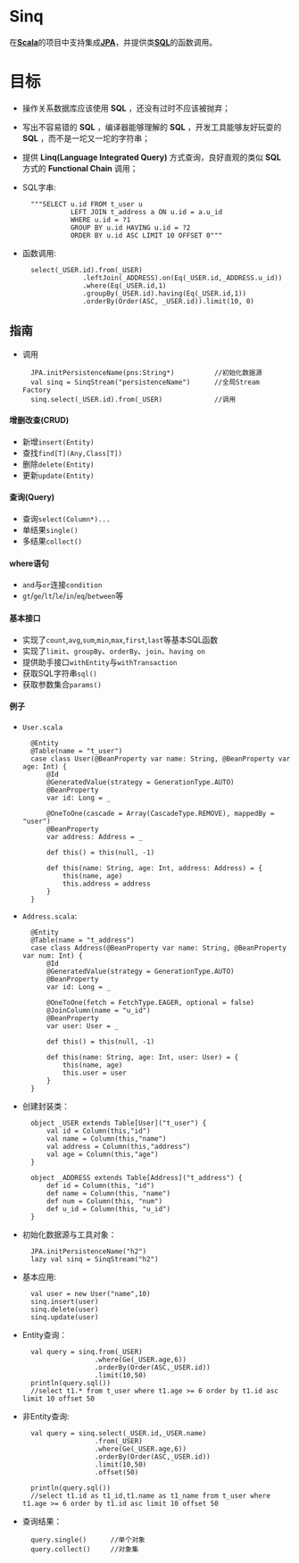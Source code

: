 Sinq
====
在[__Scala__](http://www.scala-lang.org)的项目中支持集成[__JPA__](https://jcp.org/en/jsr/detail?id=338)，并提供类[__SQL__](http://www.w3school.com.cn/sql/)的函数调用。  

目标
====
+ 操作关系数据库应该使用 __SQL__ ，还没有过时不应该被抛弃；
+ 写出不容易错的 __SQL__ ，编译器能够理解的 __SQL__ ，开发工具能够友好玩耍的 __SQL__ ，而不是一坨又一坨的字符串；
+ 提供 __Linq(Language Integrated Query)__ 方式查询，良好直观的类似 __SQL__ 方式的 __Functional Chain__ 调用；
+ SQL字串:

        """SELECT u.id FROM t_user u
                  LEFT JOIN t_address a ON u.id = a.u_id
                  WHERE u.id = ?1
                  GROUP BY u.id HAVING u.id = ?2
                  ORDER BY u.id ASC LIMIT 10 OFFSET 0"""

+ 函数调用:

        select(_USER.id).from(_USER)
                     .leftJoin(_ADDRESS).on(Eq(_USER.id,_ADDRESS.u_id))
                     .where(Eq(_USER.id,1)
                     .groupBy(_USER.id).having(Eq(_USER.id,1))
                     .orderBy(Order(ASC, _USER.id)).limit(10, 0)

## 指南
+ 调用

        JPA.initPersistenceName(pns:String*)          //初始化数据源
        val sinq = SinqStream("persistenceName")      //全局Stream Factory
        sinq.select(_USER.id).from(_USER)             //调用

#### 增删改查(CRUD)
+ 新增`insert(Entity)`
+ 查找`find[T](Any,Class[T])`
+ 删除`delete(Entity)`
+ 更新`update(Entity)`

#### 查询(Query)
+ 查询`select(Column*)...`
+ 单结果`single()`
+ 多结果`collect()`

#### where语句
+ `and`与`or`连接`condition`
+ `gt`/`ge`/`lt`/`le`/`in`/`eq`/`between`等

#### 基本接口
+ 实现了`count`,`avg`,`sum`,`min`,`max`,`first`,`last`等基本SQL函数
+ 实现了`limit`、`groupBy`、`orderBy`、`join`、`having on`
+ 提供助手接口`withEntity`与`withTransaction`
+ 获取SQL字符串`sql()`
+ 获取参数集合`params()`

#### 例子
+ `User.scala`

        @Entity
        @Table(name = "t_user")
        case class User(@BeanProperty var name: String, @BeanProperty var age: Int) {
            @Id
            @GeneratedValue(strategy = GenerationType.AUTO)
            @BeanProperty
            var id: Long = _

            @OneToOne(cascade = Array(CascadeType.REMOVE), mappedBy = "user")
            @BeanProperty
            var address: Address = _

            def this() = this(null, -1)

            def this(name: String, age: Int, address: Address) = {
                this(name, age)
                this.address = address
            }
        }

+ `Address.scala`:

        @Entity
        @Table(name = "t_address")
        case class Address(@BeanProperty var name: String, @BeanProperty var num: Int) {
            @Id
            @GeneratedValue(strategy = GenerationType.AUTO)
            @BeanProperty
            var id: Long = _

            @OneToOne(fetch = FetchType.EAGER, optional = false)
            @JoinColumn(name = "u_id")
            @BeanProperty
            var user: User = _

            def this() = this(null, -1)

            def this(name: String, age: Int, user: User) = {
                this(name, age)
                this.user = user
            }
        }

+ 创建封装类：

        object _USER extends Table[User]("t_user") {
            val id = Column(this,"id")
            val name = Column(this,"name")
            val address = Column(this,"address")
            val age = Column(this,"age")          
        }

        object _ADDRESS extends Table[Address]("t_address") {
            def id = Column(this, "id")
            def name = Column(this, "name")
            def num = Column(this, "num")
            def u_id = Column(this, "u_id")
        }

+ 初始化数据源与工具对象：
        
        JPA.initPersistenceName("h2")
        lazy val sinq = SinqStream("h2")

+ 基本应用:

        val user = new User("name",10)
        sinq.insert(user)
        sinq.delete(user)
        sinq.update(user)
                                
+ Entity查询：
        
        val query = sinq.from(_USER)
                        .where(Ge(_USER.age,6))
                        .orderBy(Order(ASC,_USER.id))
                        .limit(10,50)
        println(query.sql())     
        //select t1.* from t_user where t1.age >= 6 order by t1.id asc limit 10 offset 50
        
+ 非Entity查询:

        val query = sinq.select(_USER.id,_USER.name)
                        .from(_USER)
                        .where(Ge(_USER.age,6))
                        .orderBy(Order(ASC,_USER.id))
                        .limit(10,50)
                        .offset(50)
                                                
        println(query.sql())     
        //select t1.id as t1_id,t1.name as t1_name from t_user where t1.age >= 6 order by t1.id asc limit 10 offset 50
                 
+ 查询结果：
                        
        query.single()      //单个对象
        query.collect()     //对象集
                
                
                
         
